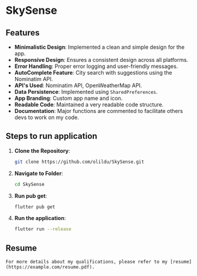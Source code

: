 # SkySense

## Features

- **Minimalistic Design**: Implemented a clean and simple design for the app.
- **Responsive Design**: Ensures a consistent design across all platforms.
- **Error Handling**: Proper error logging and user-friendly messages.
- **AutoComplete Feature**: City search with suggestions using the Nominatim API.
- **API's Used**: Nominatim API, OpenWeatherMap API.
- **Data Persistence**: Implemented using `SharedPreferences`.
- **App Branding**: Custom app name and icon.
- **Readable Code**: Maintained a very readable code structure.
- **Documentation**: Major functions are commented to facilitate others devs to work on my code.


## Steps to run application

1. **Clone the Repository**:
   ```bash
   git clone https://github.com/olildu/SkySense.git

2. **Navigate to Folder**:
   ```bash
   cd SkySense

3. **Run pub get**:
   ```bash
   flutter pub get

4. **Run the application**:
   ```bash
   flutter run --release

## Resume
    For more details about my qualifications, please refer to my [resume](https://example.com/resume.pdf).

